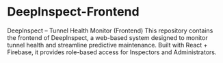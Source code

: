 # DeepInspect-Frontend
DeepInspect – Tunnel Health Monitor (Frontend) This repository contains the frontend of DeepInspect, a web-based system designed to monitor tunnel health and streamline predictive maintenance. Built with React + Firebase, it provides role-based access for Inspectors and Administrators.
